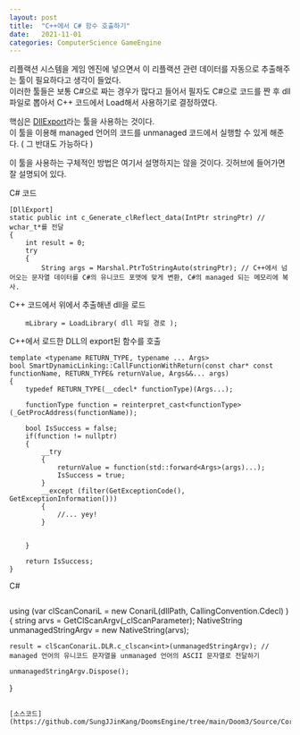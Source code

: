 ```yaml
---
layout: post
title:  "C++에서 C# 함수 호출하기"
date:   2021-11-01
categories: ComputerScience GameEngine
---
```


리플랙션 시스템을 게임 엔진에 넣으면서 이 리플랙션 관련 데이터를 자동으로 추출해주는 툴이 필요하다고 생각이 들었다.           
이러한 툴들은 보통 C#으로 짜는 경우가 많다고 들어서 필자도 C#으로 코드를 짠 후 dll파일로 뽑아서 C++ 코드에서 Load해서 사용하기로 결정하였다.    

핵심은 [DllExport](https://github.com/3F/DllExport)라는 툴을 사용하는 것이다.       
이 툴을 이용해 managed 언어의 코드를 unmanaged 코드에서 실행할 수 있게 해준다. ( 그 반대도 가능하다 )            

이 툴을 사용하는 구체적인 방법은 여기서 설명하지는 않을 것이다. 깃허브에 들어가면 잘 설명되어 있다.           


C# 코드
```
[DllExport]
static public int c_Generate_clReflect_data(IntPtr stringPtr) // wchar_t*를 전달
{
    int result = 0;
    try
    {
        String args = Marshal.PtrToStringAuto(stringPtr); // C++에서 넘어오는 문자열 데이터를 C#의 유니코드 포맷에 맞게 변환, C#의 managed 되는 메모리에 복사.
```

C++ 코드에서 위에서 추출해낸 dll을 로드
```
	mLibrary = LoadLibrary( dll 파일 경로 );
```

C++에서 로드한 DLL의 export된 함수를 호출
```
template <typename RETURN_TYPE, typename ... Args>
bool SmartDynamicLinking::CallFunctionWithReturn(const char* const functionName, RETURN_TYPE& returnValue, Args&&... args)
{
    typedef RETURN_TYPE(__cdecl* functionType)(Args...);

    functionType function = reinterpret_cast<functionType>(_GetProcAddress(functionName));

    bool IsSuccess = false;
    if(function != nullptr)
    {
        __try
        {
            returnValue = function(std::forward<Args>(args)...);
            IsSuccess = true;
        }
        __except (filter(GetExceptionCode(), GetExceptionInformation()))
        {
            //... yey!
        }
        
        
    }

    return IsSuccess;
}
```

C#
```
```
using (var clScanConariL = new ConariL(dllPath, CallingConvention.Cdecl) )
{
    string arvs = GetClScanArgv(_clScanParameter);
    NativeString<CharPtr> unmanagedStringArgv = new NativeString<CharPtr>(arvs);

    result = clScanConariL.DLR.c_clscan<int>(unmanagedStringArgv); // managed 언어의 유니코드 문자열을 unmanaged 언어의 ASCII 문자열로 전달하기

    unmanagedStringArgv.Dispose();
}
```

[소스코드](https://github.com/SungJJinKang/DoomsEngine/tree/main/Doom3/Source/Core/DynamicLinkingHelper)